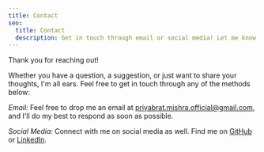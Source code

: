 ```yaml
---
title: Contact
seo:
  title: Contact
  description: Get in touch through email or social media! Let me know how I can help.
---
```


Thank you for reaching out! 

Whether you have a question, a suggestion, or just want to share your thoughts, I'm all ears. Feel free to get in touch through any of the methods below:

_Email:_
Feel free to drop me an email at [priyabrat.mishra.official@gmail.com](mailto:priyabrat.mishra.official@gmail.com), and I'll do my best to respond as soon as possible.

_Social Media:_
Connect with me on social media as well. Find me on <a href="https://github.com/PBMISRA95" target="_blank" rel="noopener noreferrer">GitHub</a> or <a href="https://www.linkedin.com/in/mishra-priyabrat/" target="_blank" rel="noopener noreferrer">LinkedIn</a>.
